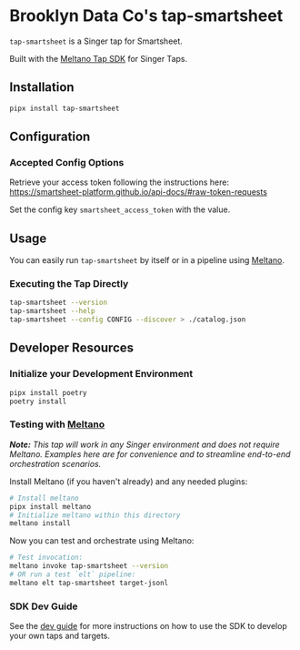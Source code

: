 # Brooklyn Data Co's tap-smartsheet

`tap-smartsheet` is a Singer tap for Smartsheet.

Built with the [Meltano Tap SDK](https://sdk.meltano.com) for Singer Taps.

## Installation

```bash
pipx install tap-smartsheet
```

## Configuration

### Accepted Config Options

Retrieve your access token following the instructions here: https://smartsheet-platform.github.io/api-docs/#raw-token-requests

Set the config key `smartsheet_access_token` with the value.

## Usage

You can easily run `tap-smartsheet` by itself or in a pipeline using [Meltano](https://meltano.com/).

### Executing the Tap Directly

```bash
tap-smartsheet --version
tap-smartsheet --help
tap-smartsheet --config CONFIG --discover > ./catalog.json
```

## Developer Resources

### Initialize your Development Environment

```bash
pipx install poetry
poetry install
```

### Testing with [Meltano](https://www.meltano.com)

_**Note:** This tap will work in any Singer environment and does not require Meltano.
Examples here are for convenience and to streamline end-to-end orchestration scenarios._

Install Meltano (if you haven't already) and any needed plugins:

```bash
# Install meltano
pipx install meltano
# Initialize meltano within this directory
meltano install
```

Now you can test and orchestrate using Meltano:

```bash
# Test invocation:
meltano invoke tap-smartsheet --version
# OR run a test `elt` pipeline:
meltano elt tap-smartsheet target-jsonl
```

### SDK Dev Guide

See the [dev guide](https://sdk.meltano.com/en/latest/dev_guide.html) for more instructions on how to use the SDK to
develop your own taps and targets.
